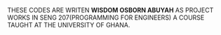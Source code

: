 THESE CODES ARE WRITEN **WISDOM OSBORN ABUYAH** AS PROJECT WORKS IN SENG 207(PROGRAMMING FOR ENGINEERS) A COURSE TAUGHT AT THE UNIVERSITY OF GHANA.
